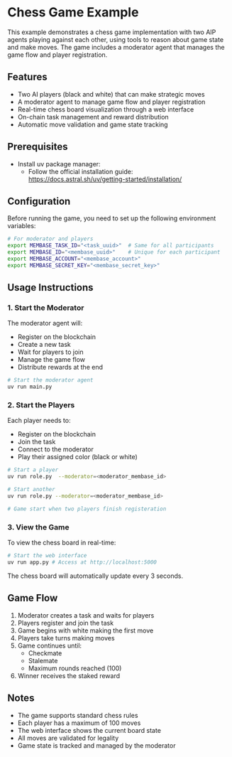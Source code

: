 # Chess Game Example

This example demonstrates a chess game implementation with two AIP agents playing against each other, using tools to reason about game state and make moves. The game includes a moderator agent that manages the game flow and player registration.

## Features

- Two AI players (black and white) that can make strategic moves
- A moderator agent to manage game flow and player registration
- Real-time chess board visualization through a web interface
- On-chain task management and reward distribution
- Automatic move validation and game state tracking

## Prerequisites

+ Install uv package manager:
   - Follow the official installation guide: https://docs.astral.sh/uv/getting-started/installation/

## Configuration

Before running the game, you need to set up the following environment variables:

```bash
# For moderator and players
export MEMBASE_TASK_ID="<task_uuid>"  # Same for all participants
export MEMBASE_ID="<membase_uuid>"    # Unique for each participant
export MEMBASE_ACCOUNT="<membase_account>"
export MEMBASE_SECRET_KEY="<membase_secret_key>"
```

## Usage Instructions

### 1. Start the Moderator

The moderator agent will:
- Register on the blockchain
- Create a new task
- Wait for players to join
- Manage the game flow
- Distribute rewards at the end

```bash
# Start the moderator agent
uv run main.py
```

### 2. Start the Players

Each player needs to:
- Register on the blockchain
- Join the task
- Connect to the moderator
- Play their assigned color (black or white)

```bash
# Start a player 
uv run role.py  --moderator=<moderator_membase_id>

# Start another
uv run role.py --moderator=<moderator_membase_id> 

# Game start when two players finish registeration
```

### 3. View the Game

To view the chess board in real-time:
```bash
# Start the web interface
uv run app.py # Access at http://localhost:5000
```

The chess board will automatically update every 3 seconds.

## Game Flow

1. Moderator creates a task and waits for players
2. Players register and join the task
3. Game begins with white making the first move
4. Players take turns making moves
5. Game continues until:
   - Checkmate
   - Stalemate
   - Maximum rounds reached (100)
6. Winner receives the staked reward

## Notes

- The game supports standard chess rules
- Each player has a maximum of 100 moves
- The web interface shows the current board state
- All moves are validated for legality
- Game state is tracked and managed by the moderator
